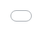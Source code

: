 ```yaml
---
layout: post
title: "지프렌드의 은하가 모바일 게임 '버디 크러쉬'의 주제가를 부른다."
author: "undefined"
thumbnail: "https://www.allkpop.com/upload/2021/01/content/281122/thumb/1611850925-image.png"
tags: 
---
```



![image](https://www.allkpop.com/upload/2021/01/content/281122/1611850925-image.png)

지프렌드의 은하가 2월 3일 출시될 모바일 판타지 골프 게임 `버디 크러쉬`의 주제가를 부르고 있다.

은하는 게임과의 콜라보레이션에 대해 이야기하면서 "버디! 버디!"라는 곡의 녹음을 이미 끝냈다. 그녀는 노래를 부르면서 팬들이 생각나는 대로 방송이 녹음을 즐겼다고 설명했다.


<div class="video_wrapper" style="padding-top: 56.25%;">
    <iframe width="100%" height="100%" src="//www.youtube.com/embed/x5nI9BmDstM" frameborder="0" allowfullscreen="" style="position: absolute; top: 0px; left: 0px; width: 100%; height: 100%;"></iframe>
</div>


은하 역시 1월 29일 금요일에 공식적인 `버디 크러쉬` 뮤직비디오를 찍을 것이다.

`버디 크러쉬`는 애니메이션에서 영감을 받은 귀여운 캐릭터와 판타지 요소, 게임업체 컴투스가 만든 수많은 귀여운 커스터마이징 옵션이 돋보이는 모바일 골프게임이다.

![image](https://www.allkpop.com/upload/2021/01/content/281130/1611851424-birdie-crush-x-gfriend-eunha-making-film-revealed-buddy-birdie-0-4-screenshot.png)


<div class="video_wrapper" style="padding-top: 56.25%;">
    <iframe width="100%" height="100%" src="//www.youtube.com/embed/B0ez6y6JMA4" frameborder="0" allowfullscreen="" style="position: absolute; top: 0px; left: 0px; width: 100%; height: 100%;"></iframe>
</div>
